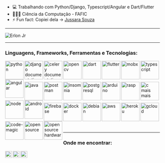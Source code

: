 <!--
**ejrgeek/ejrgeek** is a ✨ _special_ ✨ repository because its `README.md` (this file) appears on your GitHub profile.
Here are some ideas to get you started:
-->

- 💻 Trabalhando com Python/Django, Typescript/Angular e Dart/Flutter
- 👨🏽‍💻 Ciência da Computação - FAFIC
- ⚡ Fun fact: Copiei dela -> [Jussara Souza](https://github.com/jussaragranja)

---


<img align="center" src="https://github-readme-stats.vercel.app/api?username=ejrgeek&show_icons=true&theme=dracula" alt="Erlon Jr" />

---

### Linguagens, Frameworks, Ferramentas e Tecnologias:
[<img align="left" alt="python" width="60px" src="https://www.flaticon.com/svg/static/icons/svg/1822/1822899.svg">][python]
[<img align="left" alt="django documentation" width="60px" src="https://cdn.iconscout.com/icon/free/png-512/django-2-282855.png">][django]
[<img align="left" alt="celery documentation" width="60px" src="https://upload.wikimedia.org/wikipedia/commons/thumb/1/19/Celery_logo.png/220px-Celery_logo.png">][celery]
[<img align="left" alt="opencv" width="60px" src="https://opencv.org/wp-content/uploads/2020/07/cropped-OpenCV_logo_white_600x.png">][opencv]
[<img align="left" alt="dart" width="60px" src="https://dartpad.dev/dart-192.png">][dart]
[<img align="left" alt="flutter" width="60px" src="https://miro.medium.com/max/1000/1*ilC2Aqp5sZd1wi0CopD1Hw.png">][flutter]
[<img align="left" alt="mobx" width="60px" src="https://uiflutter.com/wp-content/uploads/2019/04/mobx.png">][mobx]
[<img align="left" alt="typescript" width="60px" src="https://storage.googleapis.com/blog-images-backup/1*0ei2MOQxAzF7krm-v60wnQ.jpeg">][typescript]
[<img align="left" alt="angular" width="60px" src="https://upload.wikimedia.org/wikipedia/commons/thumb/c/cf/Angular_full_color_logo.svg/250px-Angular_full_color_logo.svg.png">][angular]
<br/><br/><br/><br/>
[<img align="left" alt="java" width="60px" src="https://www.ifpe.edu.br/campus/palmares/noticias/curso-de-extensao-em-java/javalogo.png/@@images/bf2f5d2c-6545-43bc-b187-9d01c6875d56.png">][java]
[<img align="left" alt="postman" width="60px" src="https://s3.amazonaws.com/media-p.slid.es/uploads/327261/images/5065937/pm-logo-vert.png">][postman]
[<img align="left" alt="insomnia" width="60px" src="https://user-images.githubusercontent.com/38081852/87548811-6a05c580-c683-11ea-99ad-465f97fc0e60.png">][insomnia]
[<img align="left" alt="postgresql" width="60px" src="https://stato.blog.br/loja/image/cache/catalog/LOGO/postgresql-logo-500x500.png">][postgresql]
[<img align="left" alt="arduino" width="60px" src="https://upload.wikimedia.org/wikipedia/commons/thumb/8/87/Arduino_Logo.svg/720px-Arduino_Logo.svg.png">][arduino]
[<img align="left" alt="rasp" width="60px" src="https://www.raspberrypi.org/app/uploads/2018/03/RPi-Logo-Reg-SCREEN.png">][rasp]
[<img align="left" alt="c mais mais" width="60px" src="https://raw.githubusercontent.com/isocpp/logos/master/cpp_logo.png">][cpp]
[<img align="left" alt="node" width="60px" src="https://media.bitdegree.org/storage/media/images/2018/12/node-js-interview-questions-logo-2-266x300.png">][node]
[<img align="left" alt="android" width="60px" src="https://upload.wikimedia.org/wikipedia/commons/thumb/8/82/Android_logo_2019.svg/1173px-Android_logo_2019.svg.png">][android]
<br/><br/><br/><br/>
[<img align="left" alt="firebase" width="60px" src="https://img.icons8.com/color/452/firebase.png">][firebase]
[<img align="left" alt="docker" width="60px" src="https://www.docker.com/sites/default/files/d8/2019-07/vertical-logo-monochromatic.png">][docker]
[<img align="left" alt="debian" width="60px" src="https://dashboard.absam.io/img/debian.svg">][debian]
[<img align="left" alt="aws" width="60px" src="https://cdn2.downdetector.com/static/uploads/logo/aws-logo-icon-PNG-Transparent-Background_3.png">][aws]
[<img align="left" alt="heroku" width="60px" src="https://image.flaticon.com/icons/png/512/873/873120.png">][heroku]
[<img align="left" alt="gcloud" width="60px" src="https://www.flaticon.com/svg/static/icons/svg/873/873117.svg">][gcloud]
[<img align="left" alt="code-magic" width="60px" src="https://images.ctfassets.net/lpivpmxs5lb8/384nlOX3BXI6YiqXFB7Htu/323f8dbdb481aeeac7a361cb48ceaea9/ezgif.com-gif-maker__4_.png?w=560&q=50">][code-magic]
[<img align="left" alt="open source" width="60px" src="http://ninjadolinux.com.br/wp-content/uploads/2016/05/open-source-logo.png">][open-source]
[<img align="left" alt="open source hardware" width="60px" src="https://upload.wikimedia.org/wikipedia/commons/thumb/f/fd/Open-source-hardware-logo.svg/1200px-Open-source-hardware-logo.svg.png">][open-source-hardware]

<br/><br/><br/><br/>


---
 
 
### Onde me encontrar:
[<img align="left" alt="site" width="22px" src="https://ejrgeek.github.io/img/icon.png" />][site]
[<img align="left" alt="linkedin" width="22px" src="https://cdn.jsdelivr.net/npm/simple-icons@v3/icons/linkedin.svg" />][linkedin]
[<img align="left" alt="Instagram" width="22px" src="https://cdn.jsdelivr.net/npm/simple-icons@v3/icons/instagram.svg" />][instagram]

<br/><br/>

[linkedin]: https://www.linkedin.com/in/ejrgeek/
[instagram]: https://www.instagram.com/ejrgeek/
[site]: https://ejrgeek.github.io/
[restassured]: https://rest-assured.io/
[postman]: https://www.postman.com/
[java]: https://java.com/pt-BR/
[insomnia]: https://insomnia.rest/
[python]: https://www.python.org/doc/
[django]: https://docs.djangoproject.com/en/3.1/
[dart]: https://dartpad.dev/
[flutter]: https://flutter.dev/
[flutter]: https://flutter.dev/
[typescript]: https://www.typescriptlang.org/
[angular]: https://cli.angular.io/
[postgresql]: https://www.postgresql.org/docs/
[arduino]: https://www.arduino.cc/
[opencv]: https://opencv.org/
[rasp]: https://www.raspberrypi.org/
[firebase]: https://firebase.google.com/?hl=pt
[debian]: https://www.debian.org/index.pt.html
[aws]: https://aws.amazon.com/pt/
[heroku]: https://www.heroku.com/
[gcloud]: https://cloud.google.com/
[code-magic]: https://codemagic.io/start/
[cpp]: https://pt.wikipedia.org/wiki/C%2B%2B
[mobx]: https://pub.dev/packages/mobx
[node]: https://nodejs.org/en/
[android]: https://www.android.com/intl/pt-BR_br/
[docker]: https://www.docker.com/
[celery]: https://docs.celeryproject.org/en/stable/getting-started/introduction.html
[open-source]: https://opensource.org/
[open-source-hardware]: https://www.oshwa.org/definition/

